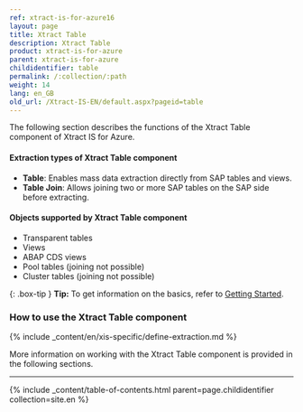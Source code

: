 ```yaml
---
ref: xtract-is-for-azure16
layout: page
title: Xtract Table
description: Xtract Table
product: xtract-is-for-azure
parent: xtract-is-for-azure
childidentifier: table
permalink: /:collection/:path
weight: 14
lang: en_GB
old_url: /Xtract-IS-EN/default.aspx?pageid=table
---
```

The following section describes the functions of the Xtract Table component of Xtract IS for Azure.<br>

#### Extraction types of Xtract Table component
- **Table**: Enables mass data extraction directly from SAP tables and views.
- **Table Join**: Allows joining two or more SAP tables on the SAP side before extracting. 

#### Objects supported by Xtract Table component

- Transparent tables
- Views
- ABAP CDS views
- Pool tables (joining not possible)
- Cluster tables (joining not possible)

{: .box-tip }
**Tip:** To get information on the basics, refer to [Getting Started](./getting-started). <br>

### How to use the Xtract Table component
{% include _content/en/xis-specific/define-extraction.md %}

More information on working with the Xtract Table component is provided in the following sections.

****
{% include _content/table-of-contents.html parent=page.childidentifier collection=site.en %}

